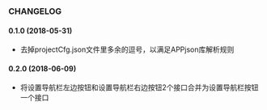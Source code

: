 ### CHANGELOG

#### 0.1.0 (2018-05-31)

- 去掉projectCfg.json文件里多余的逗号，以满足APPjson库解析规则

#### 0.2.0 (2018-06-09)

- 将设置导航栏左边按钮和设置导航栏右边按钮2个接口合并为设置导航栏按钮一个接口

